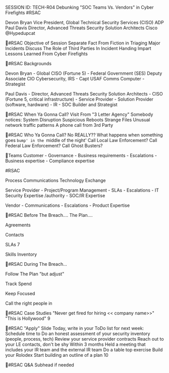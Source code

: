 SESSION ID: TECH-R04
Debunking "SOC Teams Vs. Vendors" in Cyber Firefights
#RSAC

Devon Bryan
Vice President, Global Technical Security Services (CISO) ADP
Paul Davis
Director, Advanced Threats Security Solution Architects Cisco @Hypedupcat

#RSAC
Objective of Session
Separate Fact From Fiction in Triaging Major Incidents Discuss The Role of Third Parties In Incident Handing Impart Lessons Learned From Cyber Firefights

#RSAC
Backgrounds

Devon Bryan - Global CISO (Fortune 5) - Federal Government (SES) Deputy Associate
CIO Cybersecurity, IRS - Capt USAF Comms Computer - Strategist

Paul Davis - Director, Advanced Threats Security Solution
Architects - CISO (Fortune 5, critical infrastructure) - Service Provider - Solution Provider (software, hardware) - IR - SOC Builder and Strategist

#RSAC
When Ya Gonna Call?
Visit From "3 Letter Agency" Somebody notices:
System Disruption Suspicious Reboots Strange Files Unusual network traffic patterns
A phone call from 3rd Party

#RSAC
Who Ya Gonna Call? No REALLY??
What happens when something goes `bump' in the `middle of the night'
Call Local Law Enforcement? Call Federal Law Enforcement? Call Ghost Busters? 

Teams
Customer - Governance - Business requirements - Escalations - Business expertise - Compliance expertise

#RSAC

Process Communications
Technology Exchange

Service Provider - Project/Program Management - SLAs - Escalations - IT Security Expertise
/authority - SOC/IR Expertise

Vendor - Communications - Escalations - Product Expertise

#RSAC
Before The Breach....
The Plan....

Agreements

Contacts

SLAs
7

Skills Inventory

#RSAC
During The Breach...

Follow The Plan "but adjust"

Track Spend

Keep Focused

Call the right people in

#RSAC
Case Studies
"Never get fired for hiring << company name>>" "This is Hollywood"
9

#RSAC
"Apply" Slide
Today, write in your ToDo list for next week:
Schedule time to Do an honest assessment of your security inventory (people, process, tech) Review your service provider contracts Reach out to your LE contacts, don't be shy
Within 3 months
Held a meeting that includes your IR team and the external IR team Do a table top exercise Build your Rolodex Start building an outline of a plan
10

#RSAC
Q&A
Subhead if needed

